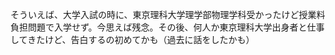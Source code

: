 そういえば、大学入試の時に、東京理科大学理学部物理学科受かったけど授業料負担問題で入学せず。今思えば残念。その後、何人か東京理科大学出身者と仕事してきたけど、告白するの初めてかも（過去に話をしたかも）
